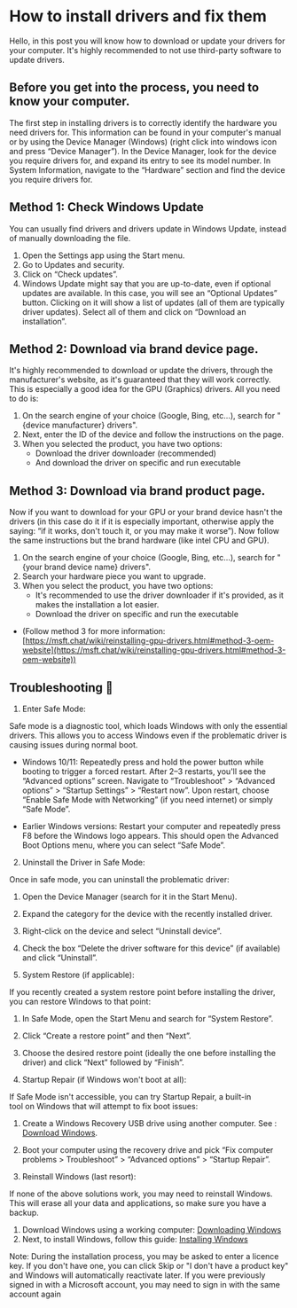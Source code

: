# How to install drivers and fix them 
Hello, in this post you will know how to download or update your drivers for your computer.
It's highly recommended to not use third-party software to update drivers.
## Before you get into the process, you need to know your computer.
The first step in installing drivers is to correctly identify the hardware you need drivers for. This information can be found in your computer's manual or by using the Device Manager (Windows) (right click into windows icon and press “Device Manager”). In the Device Manager, look for the device you require drivers for, and expand its entry to see its model number. In System Information, navigate to the “Hardware” section and find the device you require drivers for.

## Method 1: Check Windows Update
You can usually find drivers and drivers update in Windows Update, instead of manually downloading the file.
 1. Open the Settings app using the Start menu.
 2. Go to Updates and security.
 3. Click on “Check updates”.
 4. Windows Update might say that you are up-to-date, even if optional updates are available. In this case, you will see an “Optional Updates” button. Clicking on it will show a list of updates (all of them are typically driver updates). Select all of them and click on “Download an installation”.

## Method 2: Download via brand device page.
It's highly recommended to download or update the drivers, through the manufacturer's website, as it's guaranteed that they will work correctly. This is especially a good idea for the GPU (Graphics) drivers.
All you need to do is:

 1. On the search engine of your choice (Google, Bing, etc…), search for "{device manufacturer} drivers".
 2. Next, enter the ID of the device and follow the instructions on the page.
 3. When you selected the product, you have two options:
	- Download the driver downloader (recommended)
	- And download the driver on specific and run executable

## Method 3: Download via brand product page.
Now if you want to download for your GPU or your brand device hasn't the drivers (in this case do it if it is especially important, otherwise apply the saying: “if it works, don't touch it, or you may make it worse”).
Now follow the same instructions but the brand hardware (like intel CPU and GPU).

 1. On the search engine of your choice (Google, Bing, etc…), search for "{your brand device name} drivers".
 2. Search your hardware piece you want to upgrade.
 3. When you select the product, you have two options:
	- It's recommended to use the driver downloader if it's provided, as it makes the installation a lot easier.
	- Download the driver on specific and run the executable
- (Follow method 3 for more information: [https://msft.chat/wiki/reinstalling-gpu-drivers.html#method-3-oem-website](https://msft.chat/wiki/reinstalling-gpu-drivers.html#method-3-oem-website))

## Troubleshooting 🔧

1. Enter Safe Mode:

Safe mode is a diagnostic tool, which loads Windows with only the essential drivers. This allows you to access Windows even if the problematic driver is causing issues during normal boot.

 - Windows 10/11: Repeatedly press and hold the power button while booting to trigger a forced restart. After 2–3 restarts, you'll see the “Advanced options” screen. Navigate to “Troubleshoot” > “Advanced options” > “Startup Settings” > “Restart now”. Upon restart, choose “Enable Safe Mode with Networking” (if you need internet) or simply “Safe Mode”.

 - Earlier Windows versions: Restart your computer and repeatedly press F8 before the Windows logo appears. This should open the Advanced Boot Options menu, where you can select “Safe Mode”.

2. Uninstall the Driver in Safe Mode:

Once in safe mode, you can uninstall the problematic driver:

 1. Open the Device Manager (search for it in the Start Menu).
 2. Expand the category for the device with the recently installed driver.
 3. Right-click on the device and select “Uninstall device”.
 4. Check the box “Delete the driver software for this device” (if available) and click “Uninstall”.

3. System Restore (if applicable):

If you recently created a system restore point before installing the driver, you can restore Windows to that point:

 1. In Safe Mode, open the Start Menu and search for “System Restore”.
 2. Click “Create a restore point” and then “Next”.
 3. Choose the desired restore point (ideally the one before installing the driver) and click “Next” followed by “Finish”.

4. Startup Repair (if Windows won't boot at all):

If Safe Mode isn't accessible, you can try Startup Repair, a built-in tool on Windows that will attempt to fix boot issues:

 1. Create a Windows Recovery USB drive using another computer. See : [Download Windows](https://msft.chat/wiki/downloading-windows.html).
 2. Boot your computer using the recovery drive and pick “Fix computer problems > Troubleshoot” > “Advanced options” > “Startup Repair”.

5. Reinstall Windows (last resort):

If none of the above solutions work, you may need to reinstall Windows. This will erase all your data and applications, so make sure you have a backup.

 1. Download Windows using a working computer: [Downloading Windows](https://msft.chat/wiki/downloading-windows.html)
 2. Next, to install Windows, follow this guide: [Installing Windows](https://msft.chat/wiki/installing-windows.html) 

Note: During the installation process, you may be asked to enter a licence key. If you don't have one, you can click Skip or "I don't have a product key" and Windows will automatically reactivate later.
If you were previously signed in with a Microsoft account, you may need to sign in with the same account again